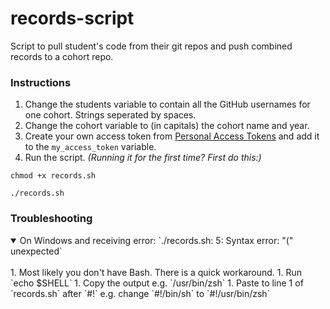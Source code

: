 # records-script
Script to pull student's code from their git repos and push combined records to a cohort repo.

### Instructions
1. Change the students variable to contain all the GitHub usernames for one cohort. Strings seperated by spaces.
2. Change the cohort variable to (in capitals) the cohort name and year.
3. Create your own access token from [Personal Access Tokens](https://github.com/settings/tokens/new?scopes=repo&description=Foundations%20records%20script) and add it to the `my_access_token` variable.
4. Run the script.
*(Running it for the first time? First do this:)*
```shell
chmod +x records.sh
```

```shell
./records.sh
```

### Troubleshooting
<details open>
<summary>On Windows and receiving error: `./records.sh: 5: Syntax error: "(" unexpected`</summary>
<br>
1. Most likely you don't have Bash. There is a quick workaround.
1. Run `echo $SHELL`
1. Copy the output e.g. `/usr/bin/zsh` 
1. Paste to line 1 of `records.sh` after `#!` e.g. change `#!/bin/sh` to `#!/usr/bin/zsh`

</details>

